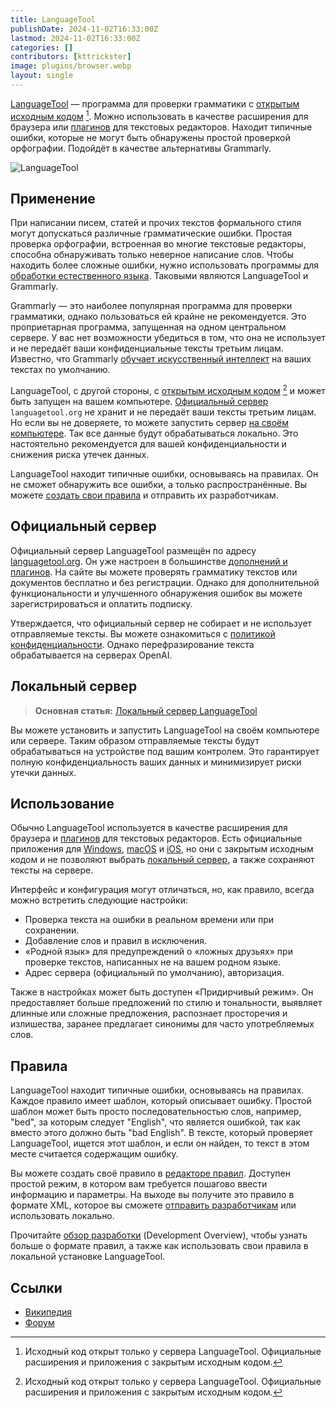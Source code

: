 ```yaml
---
title: LanguageTool
publishDate: 2024-11-02T16:33:00Z
lastmod: 2024-11-02T16:33:00Z
categories: []
contributors: [kttrickster]
image: plugins/browser.webp
layout: single
---
```


[LanguageTool] — программа для проверки грамматики с
[открытым исходным кодом] [^1]. Можно использовать в качестве расширения для
браузера или [плагинов](plugins) для текстовых редакторов. Находит типичные
ошибки, которые не могут быть обнаружены простой проверкой орфографии. Подойдёт
в качестве альтернативы Grammarly.

[LanguageTool]: https://languagetool.org
[открытым исходным кодом]: https://github.com/languagetool-org/languagetool

<!--more-->

![LanguageTool](plugins/browser.webp)

## Применение

При написании писем, статей и прочих текстов формального стиля могут допускаться
различные грамматические ошибки. Простая проверка орфографии, встроенная во
многие текстовые редакторы, способна обнаруживать только неверное написание
слов. Чтобы находить более сложные ошибки, нужно использовать программы для
[обработки естественного языка]. Таковыми являются LanguageTool и Grammarly.

Grammarly — это наиболее популярная программа для проверки грамматики, однако
пользоваться ей крайне не рекомендуется. Это проприетарная программа, запущенная
на одном центральном сервере. У вас нет возможности убедиться в том, что она не
использует и не передаёт ваши конфиденциальные тексты третьим лицам. Известно,
что Grammarly [обучает искусственный интеллект] на ваших текстах по умолчанию.

LanguageTool, с другой стороны, с [открытым исходным кодом] [^1] и может быть
запущен на вашем компьютере. [Официальный сервер](#официальный-сервер)
`languagetool.org` не хранит и не передаёт ваши тексты третьим лицам. Но если
вы не доверяете, то можете запустить сервер [на своём компьютере](local). Так
все данные будут обрабатываться локально. Это настоятельно рекомендуется для
вашей конфиденциальности и снижения риска утечек данных.

LanguageTool находит типичные ошибки, основываясь на правилах. Он не сможет
обнаружить все ошибки, а только распространённые. Вы можете
[создать свои правила](#правила) и отправить их разработчикам.

[обработки естественного языка]: https://ru.wikipedia.org/wiki/Обработка_естественного_языка
[обучает искусственный интеллект]: https://support.grammarly.com/hc/en-us/articles/25555503115277-Product-Improvement-and-Training-Control

## Официальный сервер

Официальный сервер LanguageTool размещён по адресу
[languagetool.org][LanguageTool]. Он уже настроен в большинстве
[дополнений и плагинов](plugins). На сайте вы можете проверять грамматику
текстов или документов бесплатно и без регистрации. Однако для дополнительной
функциональности и улучшенного обнаружения ошибок вы можете зарегистрироваться
и оплатить подписку.

Утверждается, что официальный сервер не собирает и не использует отправляемые
тексты. Вы можете ознакомиться с [политикой конфиденциальности]. Однако
перефразирование текста обрабатывается на серверах OpenAI.

[политикой конфиденциальности]: https://languagetool.org/legal/privacy

## Локальный сервер

> **Основная статья:** [Локальный сервер LanguageTool](local)

Вы можете установить и запустить LanguageTool на своём компьютере или сервере.
Таким образом отправляемые тексты будут обрабатываться на устройстве под вашим
контролем. Это гарантирует полную конфиденциальность ваших данных и минимизирует
риски утечки данных.

## Использование

Обычно LanguageTool используется в качестве расширения для браузера и [плагинов]
для текстовых редакторов. Есть официальные приложения для [Windows], [macOS] и
[iOS], но они с закрытым исходным кодом и не позволяют выбрать
[локальный сервер], а также сохраняют тексты на сервере.

[плагинов]: plugins
[Windows]: https://languagetool.org/windows-desktop
[macOS]: https://languagetool.org/mac-desktop
[iOS]: https://apps.apple.com/app/id1534275760
[локальный сервер]: local

Интерфейс и конфигурация могут отличаться, но, как правило, всегда можно
встретить следующие настройки:

- Проверка текста на ошибки в реальном времени или при сохранении.
- Добавление слов и правил в исключения.
- «Родной язык» для предупреждений о «ложных друзьях» при проверке текстов,
написанных не на вашем родном языке.
- Адрес сервера (официальный по умолчанию), авторизация.

Также в настройках может быть доступен «Придирчивый режим». Он предоставляет
больше предложений по стилю и тональности, выявляет длинные или сложные
предложения, распознает просторечия и излишества, заранее предлагает синонимы
для часто употребляемых слов.

## Правила

LanguageTool находит типичные ошибки, основываясь на правилах. Каждое правило
имеет шаблон, который описывает ошибку. Простой шаблон может быть просто
последовательностью слов, например, "bed", за которым следует "English", что
является ошибкой, так как вместо этого должно быть "bad English". В тексте,
который проверяет LanguageTool, ищется этот шаблон, и если он найден, то текст
в этом месте считается содержащим ошибку.

Вы можете создать своё правило в [редакторе правил]. Доступен простой режим, в
котором вам требуется пошагово ввести информацию и параметры. На выходе вы
получите это правило в формате XML, которое вы сможете [отправить разработчикам]
или использовать локально.

Прочитайте [обзор разработки] (Development Overview), чтобы узнать больше о
формате правил, а также как использовать свои правила в локальной установке
LanguageTool.

[редакторе правил]: https://community.languagetool.org/ruleEditor2/index
[отправить разработчикам]: https://github.com/languagetool-org/languagetool/issues
[обзор разработки]: https://dev.languagetool.org/development-overview

## Ссылки

- [Википедия](https://en.wikipedia.org/wiki/LanguageTool)
- [Форум](https://forum.languagetool.org)


[^1]: Исходный код открыт только у сервера LanguageTool. Официальные расширения
и приложения с закрытым исходным кодом.
